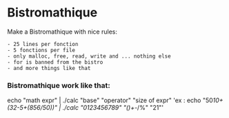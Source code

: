 Bistromathique
==============



Make a Bistromathique with nice rules:

    - 25 lines per fonction
    - 5 fonctions per file
    - only malloc, free, read, write and ... nothing else
    - for is banned from the bistro
    - and more things like that

### Bistromathique work like that:

echo "math expr" | ./calc "base" "operator" "size of expr"
'ex : echo "50*10+(32-5+(856/50))" | ./calc "0123456789" "()+-*/%" "21"'
